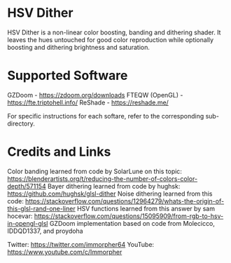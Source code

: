 # HSV Dither
HSV Dither is a non-linear color boosting, banding and dithering shader. It leaves the hues untouched for good color reproduction while optionally boosting and dithering brightness and saturation.

# Supported Software
GZDoom - https://zdoom.org/downloads
FTEQW (OpenGL) - https://fte.triptohell.info/
ReShade - https://reshade.me/

For specific instructions for each softare, refer to the corresponding sub-directory.  

# Credits and Links
Color banding learned from code by SolarLune on this topic: https://blenderartists.org/t/reducing-the-number-of-colors-color-depth/571154
Bayer dithering learned from code by hughsk: https://github.com/hughsk/glsl-dither
Noise dithering learned from this code: https://stackoverflow.com/questions/12964279/whats-the-origin-of-this-glsl-rand-one-liner
HSV functions learned from this answer by sam hocevar: https://stackoverflow.com/questions/15095909/from-rgb-to-hsv-in-opengl-glsl
GZDoom implementation based on code from Molecicco, IDDQD1337, and proydoha

Twitter: https://twitter.com/immorpher64
YouTube: https://www.youtube.com/c/Immorpher
